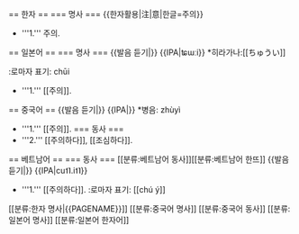 == 한자 ==
=== 명사 ===
{{한자활용|注|意|한글=주의}}
* '''1.''' 주의.

== 일본어 ==
=== 명사 ===
{{발음 듣기|}}
{{IPA|ʨɯːi}}
*히라가나:[[ちゅうい]]

:로마자 표기: chūi
* '''1.''' [[주의]].

== 중국어 ==
{{발음 듣기|}}
{{IPA|}}
*병음: zhùyì
* '''1.''' [[주의]].
=== 동사 ===
* '''2.''' [[주의하다]], [[조심하다]].

== 베트남어 ==
=== 동사 ===
[[분류:베트남어 동사]][[분류:베트남어 한뜨]]
{{발음 듣기|}}
{{IPA|cu˦˥.i˦˥}}
* '''1.''' [[주의하다]].
:로마자 표기: [[chú ý]]

[[분류:한자 명사|{{PAGENAME}}]]
[[분류:중국어 명사]]
[[분류:중국어 동사]]
[[분류:일본어 명사]]
[[분류:일본어 한자어]]
